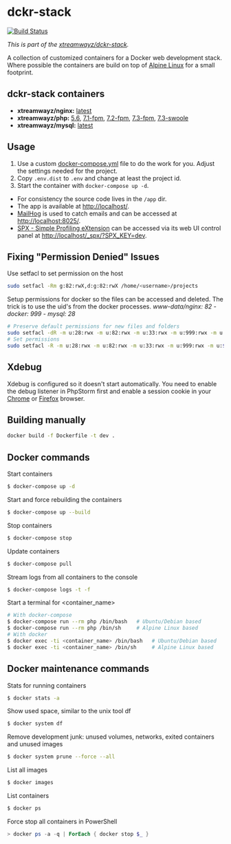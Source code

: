 # dckr-stack

[![Build Status](https://travis-ci.com/xtreamwayz/dckr-stack.svg?branch=master)](https://travis-ci.org/xtreamwayz/dckr-stack)

*This is part of the [xtreamwayz/dckr-stack](https://github.com/xtreamwayz/dckr-stack).*

A collection of customized containers for a Docker web development stack. Where possible the containers are build on top of [Alpine Linux](http://alpinelinux.org/) for a small footprint.

## dckr-stack containers

- **xtreamwayz/nginx:** [latest](https://github.com/xtreamwayz/dckr-stack/blob/master/nginx/Dockerfile)
- **xtreamwayz/php:** [5.6](https://github.com/xtreamwayz/dckr-stack/blob/master/php/php-5.6-fpm), [7.1-fpm](https://github.com/xtreamwayz/dckr-stack/blob/master/php/php-7.1-fpm), [7.2-fpm](https://github.com/xtreamwayz/dckr-stack/blob/master/php/php-7.2-fpm), [7.3-fpm](https://github.com/xtreamwayz/dckr-stack/blob/master/php/php-7.3-fpm), [7.3-swoole](https://github.com/xtreamwayz/dckr-stack/blob/master/php/php-7.3-swoole)
- **xtreamwayz/mysql:** [latest](https://github.com/xtreamwayz/dckr-stack/blob/master/mysql/Dockerfile)

## Usage

1. Use a custom [docker-compose.yml](docker-compose.yml) file to do the work for you. Adjust the settings needed for the project.
2. Copy `.env.dist` to `.env` and change at least the project id.
3. Start the container with `docker-compose up -d`.

- For consistency the source code lives in the `/app` dir.
- The app is available at [http://localhost/](http://localhost/).
- [MailHog](https://github.com/mailhog/MailHog) is used to catch emails and can be accessed at [http://localhost:8025/](http://localhost:8025/).
- [SPX - Simple Profiling eXtension](https://github.com/NoiseByNorthwest/php-spx) can be accessed via its web UI control panel at [http://localhost/_spx/?SPX_KEY=dev](http://localhost/_spx/?SPX_KEY=dev).

## Fixing "Permission Denied" Issues

Use setfacl to set permission on the host

```bash
sudo setfacl -Rm g:82:rwX,d:g:82:rwX /home/<username>/projects
```

Setup permissions for docker so the files can be accessed and deleted.
The trick is to use the uid's from the docker processes.
*www-data/nginx: 82 - docker: 999 - mysql: 28*

```bash
# Preserve default permissions for new files and folders
sudo setfacl -dR -m u:28:rwx -m u:82:rwx -m u:33:rwx -m u:999:rwx -m u:$(whoami):rwx data
# Set permissions
sudo setfacl -R -m u:28:rwx -m u:82:rwx -m u:33:rwx -m u:999:rwx -m u:$(whoami):rwx data
```

## Xdebug

Xdebug is configured so it doesn't start automatically. You need to enable the debug listener in PhpStorm first and enable a session cookie in your [Chrome](https://chrome.google.com/webstore/detail/xdebug-helper/eadndfjplgieldjbigjakmdgkmoaaaoc) or [Firefox](https://chrome.google.com/extensions/detail/eadndfjplgieldjbigjakmdgkmoaaaoc) browser.

## Building manually

```bash
docker build -f Dockerfile -t dev .
```

## Docker commands

Start containers
```bash
$ docker-compose up -d
```

Start and force rebuilding the containers
```bash
$ docker-compose up --build
```

Stop containers
```bash
$ docker-compose stop
```

Update containers
```bash
$ docker-compose pull
```

Stream logs from all containers to the console
```bash
$ docker-compose logs -t -f
```

Start a terminal for <container_name>
```bash
# With docker-compose
$ docker-compose run --rm php /bin/bash   # Ubuntu/Debian based
$ docker-compose run --rm php /bin/sh     # Alpine Linux based
# With docker
$ docker exec -ti <container_name> /bin/bash   # Ubuntu/Debian based
$ docker exec -ti <container_name> /bin/sh     # Alpine Linux based
```

## Docker maintenance commands

Stats for running containers
```bash
$ docker stats -a
```

Show used space, similar to the unix tool df
```bash
$ docker system df
```

Remove development junk: unused volumes, networks, exited containers and unused images
```bash
$ docker system prune --force --all
```

List all images
```bash
$ docker images
```

List containers
```bash
$ docker ps
```

Force stop all containers in PowerShell
```powershell
> docker ps -a -q | ForEach { docker stop $_ }
```
